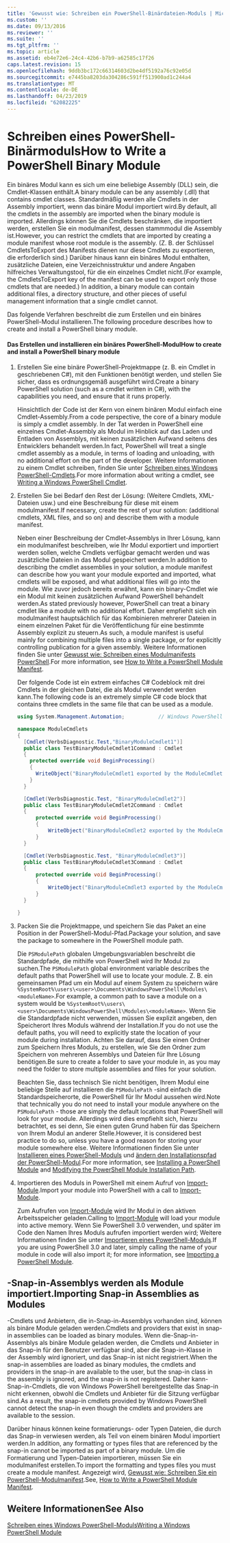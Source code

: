 ```yaml
---
title: 'Gewusst wie: Schreiben ein PowerShell-Binärdateien-Moduls | Microsoft-Dokumentation'
ms.custom: ''
ms.date: 09/13/2016
ms.reviewer: ''
ms.suite: ''
ms.tgt_pltfrm: ''
ms.topic: article
ms.assetid: eb4e72e6-24c4-42b6-b7b9-a62585c17f26
caps.latest.revision: 15
ms.openlocfilehash: 9ddb3bc172c66314603d2be4df5192a76c92e05d
ms.sourcegitcommit: e7445ba8203da304286c591ff513900ad1c244a4
ms.translationtype: MT
ms.contentlocale: de-DE
ms.lasthandoff: 04/23/2019
ms.locfileid: "62082225"
---
```

# <a name="how-to-write-a-powershell-binary-module"></a><span data-ttu-id="658a9-102">Schreiben eines PowerShell-Binärmoduls</span><span class="sxs-lookup"><span data-stu-id="658a9-102">How to Write a PowerShell Binary Module</span></span>

<span data-ttu-id="658a9-103">Ein binäres Modul kann es sich um eine beliebige Assembly (DLL) sein, die Cmdlet-Klassen enthält.</span><span class="sxs-lookup"><span data-stu-id="658a9-103">A binary module can be any assembly (.dll) that contains cmdlet classes.</span></span> <span data-ttu-id="658a9-104">Standardmäßig werden alle Cmdlets in der Assembly importiert, wenn das binäre Modul importiert wird.</span><span class="sxs-lookup"><span data-stu-id="658a9-104">By default, all the cmdlets in the assembly are imported when the binary module is imported.</span></span> <span data-ttu-id="658a9-105">Allerdings können Sie die Cmdlets beschränken, die importiert werden, erstellen Sie ein modulmanifest, dessen stammmodul die Assembly ist.</span><span class="sxs-lookup"><span data-stu-id="658a9-105">However, you can restrict the cmdlets that are imported by creating a module manifest whose root module is the assembly.</span></span> <span data-ttu-id="658a9-106">(Z. B. der Schlüssel CmdletsToExport des Manifests dienen nur diese Cmdlets zu exportieren, die erforderlich sind.) Darüber hinaus kann ein binäres Modul enthalten, zusätzliche Dateien, eine Verzeichnisstruktur und andere Angaben hilfreiches Verwaltungstool, für die ein einzelnes Cmdlet nicht.</span><span class="sxs-lookup"><span data-stu-id="658a9-106">(For example, the CmdletsToExport key of the manifest can be used to export only those cmdlets that are needed.) In addition, a binary module can contain additional files, a directory structure, and other pieces of useful management information that a single cmdlet cannot.</span></span>

<span data-ttu-id="658a9-107">Das folgende Verfahren beschreibt die zum Erstellen und ein binäres PowerShell-Modul installieren.</span><span class="sxs-lookup"><span data-stu-id="658a9-107">The following procedure describes how to create and install a PowerShell binary module.</span></span>

#### <a name="how-to-create-and-install-a-powershell-binary-module"></a><span data-ttu-id="658a9-108">Das Erstellen und installieren ein binäres PowerShell-Modul</span><span class="sxs-lookup"><span data-stu-id="658a9-108">How to create and install a PowerShell binary module</span></span>

1. <span data-ttu-id="658a9-109">Erstellen Sie eine binäre PowerShell-Projektmappe (z. B. ein Cmdlet in geschriebenen C#), mit den Funktionen benötigt werden, und stellen Sie sicher, dass es ordnungsgemäß ausgeführt wird.</span><span class="sxs-lookup"><span data-stu-id="658a9-109">Create a binary PowerShell solution (such as a cmdlet written in C#), with the capabilities you need, and ensure that it runs properly.</span></span>

   <span data-ttu-id="658a9-110">Hinsichtlich der Code ist der Kern von einem binären Modul einfach eine Cmdlet-Assembly.</span><span class="sxs-lookup"><span data-stu-id="658a9-110">From a code perspective, the core of a binary module is simply a cmdlet assembly.</span></span> <span data-ttu-id="658a9-111">In der Tat werden in PowerShell eine einzelnes Cmdlet-Assembly als Modul im Hinblick auf das Laden und Entladen von Assemblys, mit keinen zusätzlichen Aufwand seitens des Entwicklers behandelt werden.</span><span class="sxs-lookup"><span data-stu-id="658a9-111">In fact, PowerShell will treat a single cmdlet assembly as a module, in terms of loading and unloading, with no additional effort on the part of the developer.</span></span> <span data-ttu-id="658a9-112">Weitere Informationen zu einem Cmdlet schreiben, finden Sie unter [Schreiben eines Windows PowerShell-Cmdlets](../cmdlet/writing-a-windows-powershell-cmdlet.md).</span><span class="sxs-lookup"><span data-stu-id="658a9-112">For more information about writing a cmdlet, see [Writing a Windows PowerShell Cmdlet](../cmdlet/writing-a-windows-powershell-cmdlet.md).</span></span>

2. <span data-ttu-id="658a9-113">Erstellen Sie bei Bedarf den Rest der Lösung: (Weitere Cmdlets, XML-Dateien usw.) und eine Beschreibung für diese mit einem modulmanifest.</span><span class="sxs-lookup"><span data-stu-id="658a9-113">If necessary, create the rest of your solution: (additional cmdlets, XML files, and so on) and describe them with a module manifest.</span></span>

   <span data-ttu-id="658a9-114">Neben einer Beschreibung der Cmdlet-Assemblys in Ihrer Lösung, kann ein modulmanifest beschreiben, wie Ihr Modul exportiert und importiert werden sollen, welche Cmdlets verfügbar gemacht werden und was zusätzliche Dateien in das Modul gespeichert werden.</span><span class="sxs-lookup"><span data-stu-id="658a9-114">In addition to describing the cmdlet assemblies in your solution, a module manifest can describe how you want your module exported and imported, what cmdlets will be exposed, and what additional files will go into the module.</span></span> <span data-ttu-id="658a9-115">Wie zuvor jedoch bereits erwähnt, kann ein binary-Cmdlet wie ein Modul mit keinen zusätzlichen Aufwand PowerShell behandelt werden.</span><span class="sxs-lookup"><span data-stu-id="658a9-115">As stated previously however, PowerShell can treat a binary cmdlet like a module with no additional effort.</span></span> <span data-ttu-id="658a9-116">Daher empfiehlt sich ein modulmanifest hauptsächlich für das Kombinieren mehrerer Dateien in einem einzelnen Paket für die Veröffentlichung für eine bestimmte Assembly explizit zu steuern.</span><span class="sxs-lookup"><span data-stu-id="658a9-116">As such, a module manifest is useful mainly for combining multiple files into a single package, or for explicitly controlling publication for a given assembly.</span></span> <span data-ttu-id="658a9-117">Weitere Informationen finden Sie unter [Gewusst wie: Schreiben eines Modulmanifests PowerShell](http://msdn.microsoft.com/en-us/abe4c24b-e64e-4a61-81d5-18c4fceba0b6).</span><span class="sxs-lookup"><span data-stu-id="658a9-117">For more information, see [How to Write a PowerShell Module Manifest](http://msdn.microsoft.com/en-us/abe4c24b-e64e-4a61-81d5-18c4fceba0b6).</span></span>

   <span data-ttu-id="658a9-118">Der folgende Code ist ein extrem einfaches C# Codeblock mit drei Cmdlets in der gleichen Datei, die als Modul verwendet werden kann.</span><span class="sxs-lookup"><span data-stu-id="658a9-118">The following code is an extremely simple C# code block that contains three cmdlets in the same file that can be used as a module.</span></span>

   ```csharp
   using System.Management.Automation;           // Windows PowerShell namespace.

   namespace ModuleCmdlets
   {
     [Cmdlet(VerbsDiagnostic.Test,"BinaryModuleCmdlet1")]
     public class TestBinaryModuleCmdlet1Command : Cmdlet
     {
       protected override void BeginProcessing()
       {
         WriteObject("BinaryModuleCmdlet1 exported by the ModuleCmdlets module.");
       }
     }

     [Cmdlet(VerbsDiagnostic.Test, "BinaryModuleCmdlet2")]
     public class TestBinaryModuleCmdlet2Command : Cmdlet
     {
         protected override void BeginProcessing()
         {
             WriteObject("BinaryModuleCmdlet2 exported by the ModuleCmdlets module.");
         }
     }

     [Cmdlet(VerbsDiagnostic.Test, "BinaryModuleCmdlet3")]
     public class TestBinaryModuleCmdlet3Command : Cmdlet
     {
         protected override void BeginProcessing()
         {
             WriteObject("BinaryModuleCmdlet3 exported by the ModuleCmdlets module.");
         }
     }

   }
   ```

3. <span data-ttu-id="658a9-119">Packen Sie die Projektmappe, und speichern Sie das Paket an eine Position in der PowerShell-Modul-Pfad.</span><span class="sxs-lookup"><span data-stu-id="658a9-119">Package your solution, and save the package to somewhere in the PowerShell module path.</span></span>

   <span data-ttu-id="658a9-120">Die `PSModulePath` globalen Umgebungsvariablen beschreibt die Standardpfade, die mithilfe von PowerShell wird Ihr Modul zu suchen.</span><span class="sxs-lookup"><span data-stu-id="658a9-120">The `PSModulePath` global environment variable describes the default paths that PowerShell will use to locate your module.</span></span> <span data-ttu-id="658a9-121">Z. B. ein gemeinsamen Pfad um ein Modul auf einem System zu speichern wäre `%SystemRoot%\users\<user>\Documents\WindowsPowerShell\Modules\<moduleName>`.</span><span class="sxs-lookup"><span data-stu-id="658a9-121">For example, a common path to save a module on a system would be `%SystemRoot%\users\<user>\Documents\WindowsPowerShell\Modules\<moduleName>`.</span></span> <span data-ttu-id="658a9-122">Wenn Sie die Standardpfade nicht verwenden, müssen Sie explizit angeben, den Speicherort Ihres Moduls während der Installation.</span><span class="sxs-lookup"><span data-stu-id="658a9-122">If you do not use the default paths, you will need to explicitly state the location of your module during installation.</span></span> <span data-ttu-id="658a9-123">Achten Sie darauf, dass Sie einen Ordner zum Speichern Ihres Moduls, zu erstellen, wie Sie den Ordner zum Speichern von mehreren Assemblys und Dateien für Ihre Lösung benötigen.</span><span class="sxs-lookup"><span data-stu-id="658a9-123">Be sure to create a folder to save your module in, as you may need the folder to store multiple assemblies and files for your solution.</span></span>

   <span data-ttu-id="658a9-124">Beachten Sie, dass technisch Sie nicht benötigen, Ihrem Modul eine beliebige Stelle auf installieren die `PSModulePath` -sind einfach die Standardspeicherorte, die PowerShell für Ihr Modul aussehen wird.</span><span class="sxs-lookup"><span data-stu-id="658a9-124">Note that technically you do not need to install your module anywhere on the `PSModulePath` - those are simply the default locations that PowerShell will look for your module.</span></span> <span data-ttu-id="658a9-125">Allerdings wird dies empfiehlt sich, hierzu betrachtet, es sei denn, Sie einen guten Grund haben für das Speichern von Ihrem Modul an anderer Stelle.</span><span class="sxs-lookup"><span data-stu-id="658a9-125">However, it is considered best practice to do so, unless you have a good reason for storing your module somewhere else.</span></span> <span data-ttu-id="658a9-126">Weitere Informationen finden Sie unter [Installieren eines PowerShell-Moduls](./installing-a-powershell-module.md) und [ändern den Installationspfad der PowerShell-Modul](./modifying-the-psmodulepath-installation-path.md).</span><span class="sxs-lookup"><span data-stu-id="658a9-126">For more information, see [Installing a PowerShell Module](./installing-a-powershell-module.md) and [Modifying the PowerShell Module Installation Path](./modifying-the-psmodulepath-installation-path.md).</span></span>

4. <span data-ttu-id="658a9-127">Importieren des Moduls in PowerShell mit einem Aufruf von [Import-Module](/powershell/module/Microsoft.PowerShell.Core/Import-Module).</span><span class="sxs-lookup"><span data-stu-id="658a9-127">Import your module into PowerShell with a call to [Import-Module](/powershell/module/Microsoft.PowerShell.Core/Import-Module).</span></span>

   <span data-ttu-id="658a9-128">Zum Aufrufen von [Import-Module](/powershell/module/Microsoft.PowerShell.Core/Import-Module) wird Ihr Modul in den aktiven Arbeitsspeicher geladen.</span><span class="sxs-lookup"><span data-stu-id="658a9-128">Calling to [Import-Module](/powershell/module/Microsoft.PowerShell.Core/Import-Module) will load your module into active memory.</span></span> <span data-ttu-id="658a9-129">Wenn Sie PowerShell 3.0 verwenden, und später im Code den Namen Ihres Moduls aufrufen importiert werden wird; Weitere Informationen finden Sie unter [Importieren eines PowerShell-Moduls](./importing-a-powershell-module.md).</span><span class="sxs-lookup"><span data-stu-id="658a9-129">If you are using PowerShell 3.0 and later, simply calling the name of your module in code will also import it; for more information, see [Importing a PowerShell Module](./importing-a-powershell-module.md).</span></span>

## <a name="importing-snap-in-assemblies-as-modules"></a><span data-ttu-id="658a9-130">-Snap-in-Assemblys werden als Module importiert.</span><span class="sxs-lookup"><span data-stu-id="658a9-130">Importing Snap-in Assemblies as Modules</span></span>

<span data-ttu-id="658a9-131">-Cmdlets und Anbietern, die in-Snap-in-Assemblys vorhanden sind, können als binäre Module geladen werden.</span><span class="sxs-lookup"><span data-stu-id="658a9-131">Cmdlets and providers that exist in snap-in assemblies can be loaded as binary modules.</span></span> <span data-ttu-id="658a9-132">Wenn die-Snap-in-Assemblys als binäre Module geladen werden, die Cmdlets und Anbieter in das Snap-in für den Benutzer verfügbar sind, aber die Snap-in-Klasse in der Assembly wird ignoriert, und das Snap-in ist nicht registriert.</span><span class="sxs-lookup"><span data-stu-id="658a9-132">When the snap-in assemblies are loaded as binary modules, the cmdlets and providers in the snap-in are available to the user, but the snap-in class in the assembly is ignored, and the snap-in is not registered.</span></span> <span data-ttu-id="658a9-133">Daher kann-Snap-in-Cmdlets, die von Windows PowerShell bereitgestellte das Snap-in nicht erkennen, obwohl die Cmdlets und Anbieter für die Sitzung verfügbar sind.</span><span class="sxs-lookup"><span data-stu-id="658a9-133">As a result, the snap-in cmdlets provided by Windows PowerShell cannot detect the snap-in even though the cmdlets and providers are available to the session.</span></span>

<span data-ttu-id="658a9-134">Darüber hinaus können keine formatierungs- oder Typen Dateien, die durch das Snap-in verwiesen werden, als Teil von einem binären Modul importiert werden.</span><span class="sxs-lookup"><span data-stu-id="658a9-134">In addition, any formatting or types files that are referenced by the snap-in cannot be imported as part of a binary module.</span></span> <span data-ttu-id="658a9-135">Um die Formatierung und Typen-Dateien importieren, müssen Sie ein modulmanifest erstellen.</span><span class="sxs-lookup"><span data-stu-id="658a9-135">To import the formatting and types files you must create a module manifest.</span></span> <span data-ttu-id="658a9-136">Angezeigt wird, [Gewusst wie: Schreiben Sie ein PowerShell-Modulmanifest](http://msdn.microsoft.com/en-us/abe4c24b-e64e-4a61-81d5-18c4fceba0b6).</span><span class="sxs-lookup"><span data-stu-id="658a9-136">See, [How to Write a PowerShell Module Manifest](http://msdn.microsoft.com/en-us/abe4c24b-e64e-4a61-81d5-18c4fceba0b6).</span></span>

## <a name="see-also"></a><span data-ttu-id="658a9-137">Weitere Informationen</span><span class="sxs-lookup"><span data-stu-id="658a9-137">See Also</span></span>

[<span data-ttu-id="658a9-138">Schreiben eines Windows PowerShell-Moduls</span><span class="sxs-lookup"><span data-stu-id="658a9-138">Writing a Windows PowerShell Module</span></span>](./writing-a-windows-powershell-module.md)
